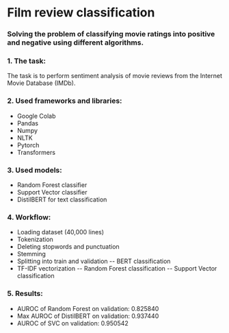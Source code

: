 # Film review classification
### Solving the problem of classifying movie ratings into positive and negative using different algorithms.

### 1. The task:

The task is to perform sentiment analysis of movie reviews from the Internet Movie Database (IMDb).

### 2. Used frameworks and libraries:
- Google Colab
- Pandas
- Numpy
- NLTK
- Pytorch
- Transformers

### 3. Used models:
- Random Forest classifier
- Support Vector classifier
- DistilBERT for text classification

### 4. Workflow:
- Loading dataset (40,000 lines)
- Tokenization
- Deleting stopwords and punctuation
- Stemming
- Splitting into train and validation
-- BERT classification
- TF-IDF vectorization
-- Random Forest classification
-- Support Vector classification

### 5. Results:
- AUROC of Random Forest on validation: 0.825840
- Max AUROC of DistilBERT on validation: 0.937440
- AUROC of SVC on validation: 0.950542
